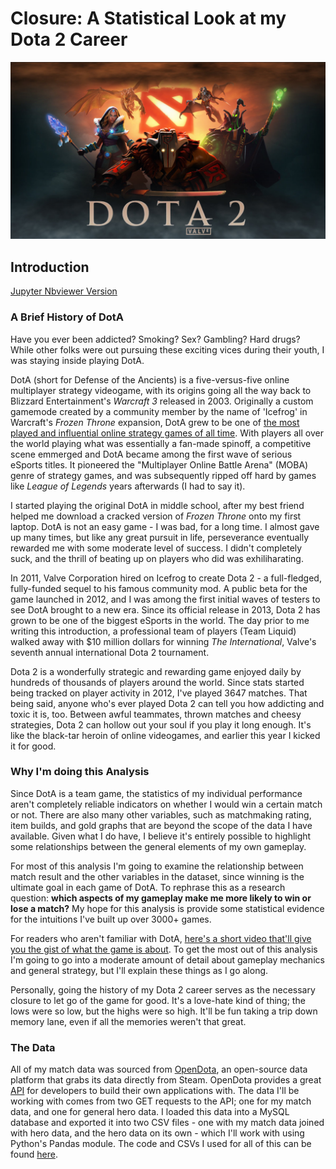 # Closure: A Statistical Look at my Dota 2 Career

<img src="Pictures\dota_2_official_9.jpg"></img>

## Introduction

[Jupyter Nbviewer Version](https://nbviewer.jupyter.org/github/billwarker/opendota-analysis/blob/master/A%20Statistical%20Look%20Back%20on%20my%20Dota%202%20Career.ipynb)

### A Brief History of DotA

Have you ever been addicted? Smoking? Sex? Gambling? Hard drugs? While other folks were out pursuing these exciting vices during their youth, I was staying inside playing DotA.

DotA (short for Defense of the Ancients) is a five-versus-five online multiplayer strategy videogame, with its origins going all the way back to Blizzard Entertainment's *Warcraft 3* released in 2003. Originally a custom gamemode created by a community member by the name of 'Icefrog' in Warcraft's *Frozen Throne* expansion, DotA grew to be one of [the most played and influential online strategy games of all time](https://www.youtube.com/watch?v=qTsaS1Tm-Ic). With players all over the world playing what was essentially a fan-made spinoff, a competitive scene emmerged and DotA became among the first wave of serious eSports titles. It pioneered the "Multiplayer Online Battle Arena" (MOBA) genre of strategy games, and was subsequently ripped off hard by games like *League of Legends* years afterwards (I had to say it).

I started playing the original DotA in middle school, after my best friend helped me download a cracked version of *Frozen Throne* onto my first laptop. DotA is not an easy game - I was bad, for a long time. I almost gave up many times, but like any great pursuit in life, perseverance eventually rewarded me with some moderate level of success. I didn't completely suck, and the thrill of beating up on players who did was exhiliharating.

In 2011, Valve Corporation hired on Icefrog to create Dota 2 - a full-fledged, fully-funded sequel to his famous community mod. A public beta for the game launched in 2012, and I was among the first initial waves of testers to see DotA brought to a new era. Since its official release in 2013, Dota 2 has grown to be one of the biggest eSports in the world. The day prior to me writing this introduction, a professional team of players (Team Liquid) walked away with $10 million dollars for winning *The International*, Valve's seventh annual international Dota 2 tournament.

Dota 2 is a wonderfully strategic and rewarding game enjoyed daily by hundreds of thousands of players around the world. Since stats started being tracked on player activity in 2012, I've played 3647 matches. That being said, anyone who's ever played Dota 2 can tell you how addicting and toxic it is, too. Between awful teammates, thrown matches and cheesy strategies, Dota 2 can hollow out your soul if you play it long enough. It's like the black-tar heroin of online videogames, and earlier this year I kicked it for good.

### Why I'm doing this Analysis

Since DotA is a team game, the statistics of my individual performance aren't completely reliable indicators on whether I would win a certain match or not. There are also many other variables, such as matchmaking rating, item builds, and gold graphs that are beyond the scope of the data I have available. Given what I do have, I believe it's entirely possible to highlight some relationships between the general elements of my own gameplay.

For most of this analysis I'm going to examine the relationship between match result and the other variables in the dataset, since winning is the ultimate goal in each game of DotA. To rephrase this as a research question: **which aspects of my gameplay make me more likely to win or lose a match?** My hope for this analysis is provide some statistical evidence for the intuitions I've built up over 3000+ games.

For readers who aren't familiar with DotA, [here's a short video that'll give you the gist of what the game is about](https://www.youtube.com/watch?v=Cp8neRiF9-k). To get the most out of this analysis I'm going to go into a moderate amount of detail about gameplay mechanics and general strategy, but I'll explain these things as I go along.

Personally, going the history of my Dota 2 career serves as the necessary closure to let go of the game for good. It's a love-hate kind of thing; the lows were so low, but the highs were so high. It'll be fun taking a trip down memory lane, even if all the memories weren't that great.

### The Data

All of my match data was sourced from [OpenDota](https://www.opendota.com/), an open-source data platform that grabs its data directly from Steam. OpenDota provides a great [API](https://docs.opendota.com/) for developers to build their own applications with. The data I'll be working with comes from two GET requests to the API; one for my match data, and one for general hero data. I loaded this data into a MySQL database and exported it into two CSV files - one with my match data joined with hero data, and the hero data on its own - which I'll work with using Python's Pandas module. The code and CSVs I used for all of this can be found [here](https://github.com/billwarker/opendota-analysis).
